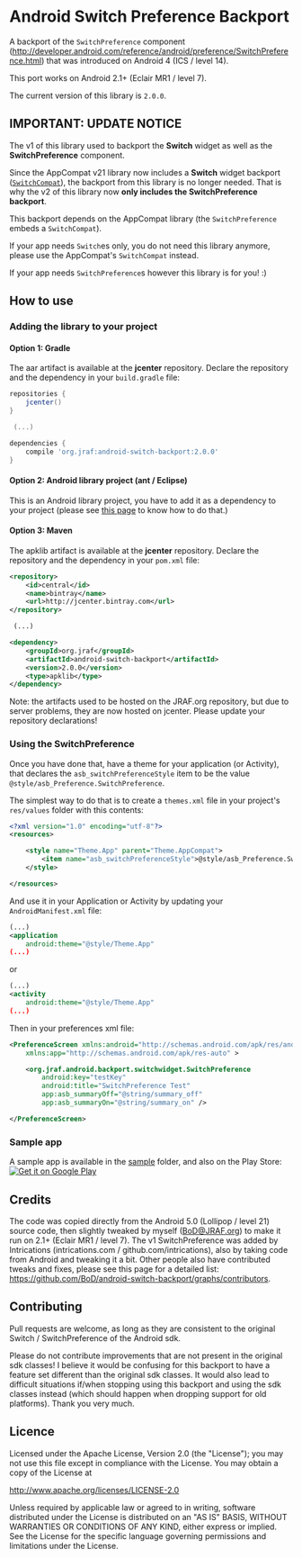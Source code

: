Android Switch Preference Backport
===

A backport of the `SwitchPreference` component (http://developer.android.com/reference/android/preference/SwitchPreference.html)
that was introduced on Android 4 (ICS / level 14).

This port works on Android 2.1+ (Eclair MR1 / level 7).

The current version of this library is `2.0.0`.

IMPORTANT: UPDATE NOTICE
---
The v1 of this library used to backport the **Switch** widget as well as the **SwitchPreference** component.

Since the AppCompat v21 library now includes a **Switch** widget backport ([`SwitchCompat`](http://developer.android.com/reference/android/support/v7/widget/SwitchCompat.html)),
the backport from this library is no longer needed.  That is why the v2 of this library now **only includes the SwitchPreference backport**.

This backport depends on the AppCompat library (the `SwitchPreference` embeds a `SwitchCompat`).

If your app needs `Switch`es only, you do not need this library anymore, please use the AppCompat's `SwitchCompat` instead.

If your app needs `SwitchPreference`s however this library is for you! :)


How to use
---

### Adding the library to your project

#### Option 1: Gradle

The aar artifact is available at the **jcenter** repository. Declare the repository and the
dependency in your `build.gradle` file:
```groovy
repositories {
    jcenter()
}

 (...)

dependencies {
    compile 'org.jraf:android-switch-backport:2.0.0'
}
```

#### Option 2: Android library project (ant / Eclipse)

This is an Android library project, you have to add it as a dependency to your project (please
see [this page](http://developer.android.com/guide/developing/projects/projects-eclipse.html#ReferencingLibraryProject)
to know how to do that.)

#### Option 3: Maven

The apklib artifact is available at the **jcenter** repository. Declare the repository and the
dependency in your `pom.xml` file:
```xml
<repository>
    <id>central</id>
    <name>bintray</name>
    <url>http://jcenter.bintray.com</url>
</repository>

 (...)

<dependency>
    <groupId>org.jraf</groupId>
    <artifactId>android-switch-backport</artifactId>
    <version>2.0.0</version>
    <type>apklib</type>
</dependency>
```

Note: the artifacts used to be hosted on the JRAF.org repository, but due to server problems,
they are now hosted on jcenter. Please update your repository declarations!

### Using the SwitchPreference

Once you have done that, have a theme for your application (or Activity), that declares the `asb_switchPreferenceStyle` item
to be the value `@style/asb_Preference.SwitchPreference`.

The simplest way to do that is to create a `themes.xml` file in your project's `res/values` folder with this contents:
```xml
<?xml version="1.0" encoding="utf-8"?>
<resources>

    <style name="Theme.App" parent="Theme.AppCompat">
        <item name="asb_switchPreferenceStyle">@style/asb_Preference.SwitchPreference</item>
    </style>

</resources>
```
And use it in your Application or Activity by updating your `AndroidManifest.xml` file:
```xml
(...)
<application
    android:theme="@style/Theme.App"
(...)
```

or
```xml
(...)
<activity
    android:theme="@style/Theme.App"
(...)
```

Then in your preferences xml file:

```xml
<PreferenceScreen xmlns:android="http://schemas.android.com/apk/res/android"
    xmlns:app="http://schemas.android.com/apk/res-auto" >

    <org.jraf.android.backport.switchwidget.SwitchPreference
        android:key="testKey"
        android:title="SwitchPreference Test"
        app:asb_summaryOff="@string/summary_off"
        app:asb_summaryOn="@string/summary_on" />

</PreferenceScreen>
```

### Sample app

A sample app is available in the [sample](sample) folder, and also on the Play Store:
[![Get it on Google Play](http://www.android.com/images/brand/get_it_on_play_logo_small.png)](https://play.google.com/store/apps/details?id=org.jraf.android.backport.switchwidget.sample)

Credits
---

The code was copied directly from the Android 5.0 (Lollipop / level 21) source code, then slightly tweaked by myself (BoD@JRAF.org) to make
it run on 2.1+ (Eclair MR1 / level 7).
The v1 SwitchPreference was added by Intrications (intrications.com / github.com/intrications), also by taking code
from Android and tweaking it a bit.  Other people also have contributed tweaks and fixes, please see this page for a detailed
list: https://github.com/BoD/android-switch-backport/graphs/contributors.

Contributing
---

Pull requests are welcome, as long as they are consistent to the original Switch / SwitchPreference of the
Android sdk.

Please do not contribute improvements that are not present in the original sdk classes!  I believe it would be
confusing for this backport to have a feature set different than the original sdk classes.
It would also lead to difficult situations if/when stopping using this backport and using the sdk classes instead
(which should happen when dropping support for old platforms).  Thank you very much.

Licence
---

Licensed under the Apache License, Version 2.0 (the "License");
you may not use this file except in compliance with the License.
You may obtain a copy of the License at

http://www.apache.org/licenses/LICENSE-2.0

Unless required by applicable law or agreed to in writing, software
distributed under the License is distributed on an "AS IS" BASIS,
WITHOUT WARRANTIES OR CONDITIONS OF ANY KIND, either express or implied.
See the License for the specific language governing permissions and
limitations under the License.
